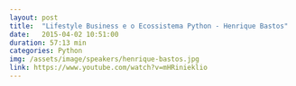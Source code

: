 ```yaml
---
layout: post
title:  "Lifestyle Business e o Ecossistema Python - Henrique Bastos"
date:   2015-04-02 10:51:00
duration: 57:13 min
categories: Python
img: /assets/image/speakers/henrique-bastos.jpg
link: https://www.youtube.com/watch?v=mHRinieklio
---
```

